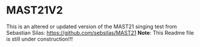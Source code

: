 # MAST21V2

This is an altered or updated version of the MAST21 singing test from Sebastian Silas: https://github.com/sebsilas/MAST21
**Note**: This Readme file is still under construction!!!
